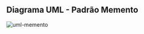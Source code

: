 ## Diagrama UML - Padrão Memento
![uml-memento](https://github.com/marcusviniciux1/aaes-memento/assets/63192965/2a484cda-c400-4afc-8390-8b1c8748360d)
